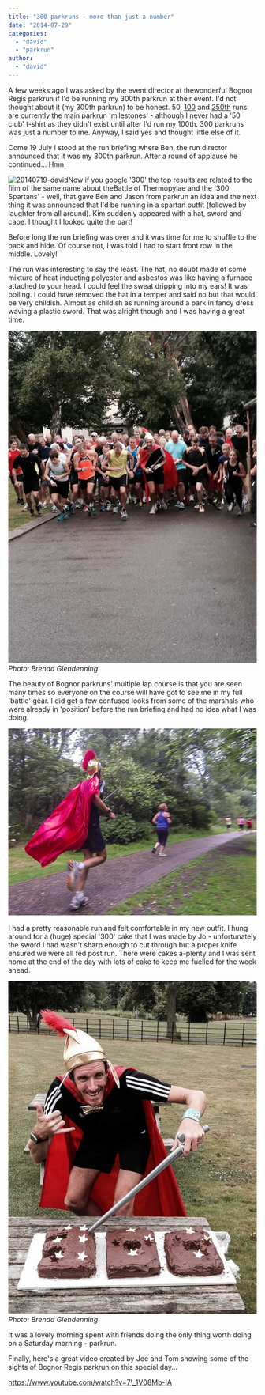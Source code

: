 ```yaml
---
title: "300 parkruns - more than just a number"
date: "2014-07-29"
categories: 
  - "david"
  - "parkrun"
author: 
  - "david"
---
```


A few weeks ago I was asked by the event director at thewonderful Bognor Regis parkrun if I'd be running my 300th parkrun at their event. I'd not thought about it (my 300th parkrun) to be honest. 50, [100](/2009/10/my-100th-parkrun/ "My 100th parkrun") and [250th](/2013/02/250-parkruns/ "250 parkruns") runs are currently the main parkrun 'milestones' - although I never had a '50 club' t-shirt as they didn't exist until after I'd run my 100th. 300 parkruns was just a number to me. Anyway, I said yes and thought little else of it.

Come 19 July I stood at the run briefing where Ben, the run director announced that it was my 300th parkrun. After a round of applause he continued... Hmn.

![20140719-david](/images/2014/20140719-david-299x400.jpg)Now if you google '300' the top results are related to the film of the same name about theBattle of Thermopylae and the '300 Spartans' - well, that gave Ben and Jason from parkrun an idea and the next thing it was announced that I'd be running in a spartan outfit (followed by laughter from all around). Kim suddenly appeared with a hat, sword and cape. I thought I looked quite the part!

Before long the run briefing was over and it was time for me to shuffle to the back and hide. Of course not, I was told I had to start front row in the middle. Lovely!

The run was interesting to say the least. The hat, no doubt made of some mixture of heat inducting polyester and asbestos was like having a furnace attached to your head. I could feel the sweat dripping into my ears! It was boiling. I could have removed the hat in a temper and said no but that would be very childish. Almost as childish as running around a park in fancy dress waving a plastic sword. That was alright though and I was having a great time.

![Photo: Brenda Glendenning](/images/2014/20140719-brenda-glendenning-2.jpg) 
*Photo: Brenda Glendenning*

The beauty of Bognor parkruns' multiple lap course is that you are seen many times so everyone on the course will have got to see me in my full 'battle' gear. I did get a few confused looks from some of the marshals who were already in 'position' before the run briefing and had no idea what I was doing.

![DCIM102GOPRO](/images/2014/20140719-0202733.jpg)

I had a pretty reasonable run and felt comfortable in my new outfit. I hung around for a (huge) special '300' cake that I was made by Jo - unfortunately the sword I had wasn't sharp enough to cut through but a proper knife ensured we were all fed post run. There were cakes a-plenty and I was sent home at the end of the day with lots of cake to keep me fuelled for the week ahead.

![Photo: Brenda Glendenning](/images/2014/20140719-brenda-glendenning-1.jpg) 
*Photo: Brenda Glendenning*

It was a lovely morning spent with friends doing the only thing worth doing on a Saturday morning - parkrun.

Finally, here's a great video created by Joe and Tom showing some of the sights of Bognor Regis parkrun on this special day...

https://www.youtube.com/watch?v=7\_1V08Mb-IA
